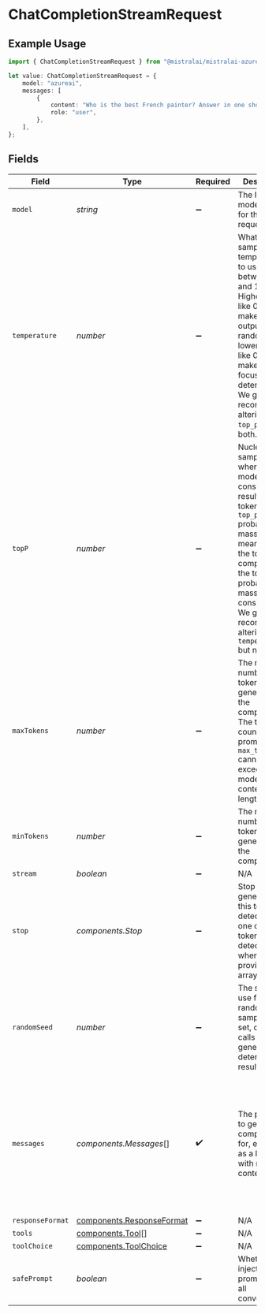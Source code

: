 # ChatCompletionStreamRequest

## Example Usage

```typescript
import { ChatCompletionStreamRequest } from "@mistralai/mistralai-azure/models/components";

let value: ChatCompletionStreamRequest = {
    model: "azureai",
    messages: [
        {
            content: "Who is the best French painter? Answer in one short sentence.",
            role: "user",
        },
    ],
};
```

## Fields

| Field                                                                                                                                                                                                                                                         | Type                                                                                                                                                                                                                                                          | Required                                                                                                                                                                                                                                                      | Description                                                                                                                                                                                                                                                   | Example                                                                                                                                                                                                                                                       |
| ------------------------------------------------------------------------------------------------------------------------------------------------------------------------------------------------------------------------------------------------------------- | ------------------------------------------------------------------------------------------------------------------------------------------------------------------------------------------------------------------------------------------------------------- | ------------------------------------------------------------------------------------------------------------------------------------------------------------------------------------------------------------------------------------------------------------- | ------------------------------------------------------------------------------------------------------------------------------------------------------------------------------------------------------------------------------------------------------------- | ------------------------------------------------------------------------------------------------------------------------------------------------------------------------------------------------------------------------------------------------------------- |
| `model`                                                                                                                                                                                                                                                       | *string*                                                                                                                                                                                                                                                      | :heavy_minus_sign:                                                                                                                                                                                                                                            | The ID of the model to use for this request.                                                                                                                                                                                                                  | azureai                                                                                                                                                                                                                                                       |
| `temperature`                                                                                                                                                                                                                                                 | *number*                                                                                                                                                                                                                                                      | :heavy_minus_sign:                                                                                                                                                                                                                                            | What sampling temperature to use, between 0.0 and 1.0. Higher values like 0.8 will make the output more random, while lower values like 0.2 will make it more focused and deterministic. We generally recommend altering this or `top_p` but not both.        |                                                                                                                                                                                                                                                               |
| `topP`                                                                                                                                                                                                                                                        | *number*                                                                                                                                                                                                                                                      | :heavy_minus_sign:                                                                                                                                                                                                                                            | Nucleus sampling, where the model considers the results of the tokens with `top_p` probability mass. So 0.1 means only the tokens comprising the top 10% probability mass are considered. We generally recommend altering this or `temperature` but not both. |                                                                                                                                                                                                                                                               |
| `maxTokens`                                                                                                                                                                                                                                                   | *number*                                                                                                                                                                                                                                                      | :heavy_minus_sign:                                                                                                                                                                                                                                            | The maximum number of tokens to generate in the completion. The token count of your prompt plus `max_tokens` cannot exceed the model's context length.                                                                                                        |                                                                                                                                                                                                                                                               |
| `minTokens`                                                                                                                                                                                                                                                   | *number*                                                                                                                                                                                                                                                      | :heavy_minus_sign:                                                                                                                                                                                                                                            | The minimum number of tokens to generate in the completion.                                                                                                                                                                                                   |                                                                                                                                                                                                                                                               |
| `stream`                                                                                                                                                                                                                                                      | *boolean*                                                                                                                                                                                                                                                     | :heavy_minus_sign:                                                                                                                                                                                                                                            | N/A                                                                                                                                                                                                                                                           |                                                                                                                                                                                                                                                               |
| `stop`                                                                                                                                                                                                                                                        | *components.Stop*                                                                                                                                                                                                                                             | :heavy_minus_sign:                                                                                                                                                                                                                                            | Stop generation if this token is detected. Or if one of these tokens is detected when providing an array                                                                                                                                                      |                                                                                                                                                                                                                                                               |
| `randomSeed`                                                                                                                                                                                                                                                  | *number*                                                                                                                                                                                                                                                      | :heavy_minus_sign:                                                                                                                                                                                                                                            | The seed to use for random sampling. If set, different calls will generate deterministic results.                                                                                                                                                             |                                                                                                                                                                                                                                                               |
| `messages`                                                                                                                                                                                                                                                    | *components.Messages*[]                                                                                                                                                                                                                                       | :heavy_check_mark:                                                                                                                                                                                                                                            | The prompt(s) to generate completions for, encoded as a list of dict with role and content.                                                                                                                                                                   | [<br/>{<br/>"role": "user",<br/>"content": "Who is the best French painter? Answer in one short sentence."<br/>}<br/>]                                                                                                                                        |
| `responseFormat`                                                                                                                                                                                                                                              | [components.ResponseFormat](../../models/components/responseformat.md)                                                                                                                                                                                        | :heavy_minus_sign:                                                                                                                                                                                                                                            | N/A                                                                                                                                                                                                                                                           |                                                                                                                                                                                                                                                               |
| `tools`                                                                                                                                                                                                                                                       | [components.Tool](../../models/components/tool.md)[]                                                                                                                                                                                                          | :heavy_minus_sign:                                                                                                                                                                                                                                            | N/A                                                                                                                                                                                                                                                           |                                                                                                                                                                                                                                                               |
| `toolChoice`                                                                                                                                                                                                                                                  | [components.ToolChoice](../../models/components/toolchoice.md)                                                                                                                                                                                                | :heavy_minus_sign:                                                                                                                                                                                                                                            | N/A                                                                                                                                                                                                                                                           |                                                                                                                                                                                                                                                               |
| `safePrompt`                                                                                                                                                                                                                                                  | *boolean*                                                                                                                                                                                                                                                     | :heavy_minus_sign:                                                                                                                                                                                                                                            | Whether to inject a safety prompt before all conversations.                                                                                                                                                                                                   |                                                                                                                                                                                                                                                               |